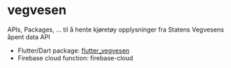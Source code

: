 # vegvesen
APIs, Packages, ... til å hente kjøretøy opplysninger fra Statens Vegvesens åpent data API

- Flutter/Dart package: [flutter_vegvesen](https://pub.dev/packages/flutter_vegvesen)  
- Firebase cloud function: firebase-cloud    
